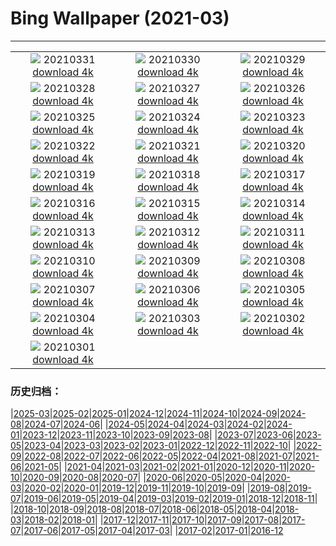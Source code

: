 # Bing Wallpaper (2021-03)
**************
| | | |
| :----: | :----: | :----: |
| ![](https://www.bing.com/th?id=OHR.FooledYa_ZH-CN1264990804_1920x1080.jpg) 20210331 [download 4k](https://www.bing.com/th?id=OHR.FooledYa_ZH-CN1264990804_UHD.jpg) | ![](https://www.bing.com/th?id=OHR.RajaAmpat_ZH-CN2820406309_1920x1080.jpg) 20210330 [download 4k](https://www.bing.com/th?id=OHR.RajaAmpat_ZH-CN2820406309_UHD.jpg) | ![](https://www.bing.com/th?id=OHR.SwordFern_ZH-CN2589382288_1920x1080.jpg) 20210329 [download 4k](https://www.bing.com/th?id=OHR.SwordFern_ZH-CN2589382288_UHD.jpg) |
| ![](https://www.bing.com/th?id=OHR.Reynisfjara_ZH-CN2125000937_1920x1080.jpg) 20210328 [download 4k](https://www.bing.com/th?id=OHR.Reynisfjara_ZH-CN2125000937_UHD.jpg) | ![](https://www.bing.com/th?id=OHR.LlanberisSlate_ZH-CN1977606783_1920x1080.jpg) 20210327 [download 4k](https://www.bing.com/th?id=OHR.LlanberisSlate_ZH-CN1977606783_UHD.jpg) | ![](https://www.bing.com/th?id=OHR.MadHares_ZH-CN1754336550_1920x1080.jpg) 20210326 [download 4k](https://www.bing.com/th?id=OHR.MadHares_ZH-CN1754336550_UHD.jpg) |
| ![](https://www.bing.com/th?id=OHR.MTCradle_ZH-CN1573998424_1920x1080.jpg) 20210325 [download 4k](https://www.bing.com/th?id=OHR.MTCradle_ZH-CN1573998424_UHD.jpg) | ![](https://www.bing.com/th?id=OHR.LakeWinnipeg_ZH-CN0984485385_1920x1080.jpg) 20210324 [download 4k](https://www.bing.com/th?id=OHR.LakeWinnipeg_ZH-CN0984485385_UHD.jpg) | ![](https://www.bing.com/th?id=OHR.HumpbackMom_ZH-CN0218207583_1920x1080.jpg) 20210323 [download 4k](https://www.bing.com/th?id=OHR.HumpbackMom_ZH-CN0218207583_UHD.jpg) |
| ![](https://www.bing.com/th?id=OHR.LoftedMadagascar_ZH-CN0062899981_1920x1080.jpg) 20210322 [download 4k](https://www.bing.com/th?id=OHR.LoftedMadagascar_ZH-CN0062899981_UHD.jpg) | ![](https://www.bing.com/th?id=OHR.JouxFog_ZH-CN9947036409_1920x1080.jpg) 20210321 [download 4k](https://www.bing.com/th?id=OHR.JouxFog_ZH-CN9947036409_UHD.jpg) | ![](https://www.bing.com/th?id=OHR.HallesWood_ZH-CN9790575479_1920x1080.jpg) 20210320 [download 4k](https://www.bing.com/th?id=OHR.HallesWood_ZH-CN9790575479_UHD.jpg) |
| ![](https://www.bing.com/th?id=OHR.ParnidisSundial_ZH-CN9575177836_1920x1080.jpg) 20210319 [download 4k](https://www.bing.com/th?id=OHR.ParnidisSundial_ZH-CN9575177836_UHD.jpg) | ![](https://www.bing.com/th?id=OHR.MagneticIsland_ZH-CN9302186671_1920x1080.jpg) 20210318 [download 4k](https://www.bing.com/th?id=OHR.MagneticIsland_ZH-CN9302186671_UHD.jpg) | ![](https://www.bing.com/th?id=OHR.MtEtna_ZH-CN9127683040_1920x1080.jpg) 20210317 [download 4k](https://www.bing.com/th?id=OHR.MtEtna_ZH-CN9127683040_UHD.jpg) |
| ![](https://www.bing.com/th?id=OHR.Inisheer_ZH-CN9014668825_1920x1080.jpg) 20210316 [download 4k](https://www.bing.com/th?id=OHR.Inisheer_ZH-CN9014668825_UHD.jpg) | ![](https://www.bing.com/th?id=OHR.BifengxiaPanda_ZH-CN8879969527_1920x1080.jpg) 20210315 [download 4k](https://www.bing.com/th?id=OHR.BifengxiaPanda_ZH-CN8879969527_UHD.jpg) | ![](https://www.bing.com/th?id=OHR.MassapequaOwl_ZH-CN8747028921_1920x1080.jpg) 20210314 [download 4k](https://www.bing.com/th?id=OHR.MassapequaOwl_ZH-CN8747028921_UHD.jpg) |
| ![](https://www.bing.com/th?id=OHR.LyonAstronomical_ZH-CN8601552487_1920x1080.jpg) 20210313 [download 4k](https://www.bing.com/th?id=OHR.LyonAstronomical_ZH-CN8601552487_UHD.jpg) | ![](https://www.bing.com/th?id=OHR.Rhododendron_ZH-CN8481644646_1920x1080.jpg) 20210312 [download 4k](https://www.bing.com/th?id=OHR.Rhododendron_ZH-CN8481644646_UHD.jpg) | ![](https://www.bing.com/th?id=OHR.EibseeSpring_ZH-CN8314763420_1920x1080.jpg) 20210311 [download 4k](https://www.bing.com/th?id=OHR.EibseeSpring_ZH-CN8314763420_UHD.jpg) |
| ![](https://www.bing.com/th?id=OHR.CapePerpetua_ZH-CN4150223705_1920x1080.jpg) 20210310 [download 4k](https://www.bing.com/th?id=OHR.CapePerpetua_ZH-CN4150223705_UHD.jpg) | ![](https://www.bing.com/th?id=OHR.HinterseeRamsau_ZH-CN4043630556_1920x1080.jpg) 20210309 [download 4k](https://www.bing.com/th?id=OHR.HinterseeRamsau_ZH-CN4043630556_UHD.jpg) | ![](https://www.bing.com/th?id=OHR.RollingHills_ZH-CN3969739987_1920x1080.jpg) 20210308 [download 4k](https://www.bing.com/th?id=OHR.RollingHills_ZH-CN3969739987_UHD.jpg) |
| ![](https://www.bing.com/th?id=OHR.LoganClouds_ZH-CN3900647104_1920x1080.jpg) 20210307 [download 4k](https://www.bing.com/th?id=OHR.LoganClouds_ZH-CN3900647104_UHD.jpg) | ![](https://www.bing.com/th?id=OHR.Wakodahatchee_ZH-CN3806840538_1920x1080.jpg) 20210306 [download 4k](https://www.bing.com/th?id=OHR.Wakodahatchee_ZH-CN3806840538_UHD.jpg) | ![](https://www.bing.com/th?id=OHR.PadarIsland_ZH-CN3753026244_1920x1080.jpg) 20210305 [download 4k](https://www.bing.com/th?id=OHR.PadarIsland_ZH-CN3753026244_UHD.jpg) |
| ![](https://www.bing.com/th?id=OHR.MinasdeRioTinto_ZH-CN3632728092_1920x1080.jpg) 20210304 [download 4k](https://www.bing.com/th?id=OHR.MinasdeRioTinto_ZH-CN3632728092_UHD.jpg) | ![](https://www.bing.com/th?id=OHR.Comma_ZH-CN3584865247_1920x1080.jpg) 20210303 [download 4k](https://www.bing.com/th?id=OHR.Comma_ZH-CN3584865247_UHD.jpg) | ![](https://www.bing.com/th?id=OHR.WWDLions_ZH-CN3506997987_1920x1080.jpg) 20210302 [download 4k](https://www.bing.com/th?id=OHR.WWDLions_ZH-CN3506997987_UHD.jpg) |
| ![](https://www.bing.com/th?id=OHR.VolcanoLlaima_ZH-CN3436127573_1920x1080.jpg) 20210301 [download 4k](https://www.bing.com/th?id=OHR.VolcanoLlaima_ZH-CN3436127573_UHD.jpg) |  |  |

### 历史归档：

|[2025-03](/2025-03/2025-03.md)|[2025-02](/2025-02/2025-02.md)|[2025-01](/2025-01/2025-01.md)|[2024-12](/2024-12/2024-12.md)|[2024-11](/2024-11/2024-11.md)|[2024-10](/2024-10/2024-10.md)|[2024-09](/2024-09/2024-09.md)|[2024-08](/2024-08/2024-08.md)|[2024-07](/2024-07/2024-07.md)|[2024-06](/2024-06/2024-06.md)|
|[2024-05](/2024-05/2024-05.md)|[2024-04](/2024-04/2024-04.md)|[2024-03](/2024-03/2024-03.md)|[2024-02](/2024-02/2024-02.md)|[2024-01](/2024-01/2024-01.md)|[2023-12](/2023-12/2023-12.md)|[2023-11](/2023-11/2023-11.md)|[2023-10](/2023-10/2023-10.md)|[2023-09](/2023-09/2023-09.md)|[2023-08](/2023-08/2023-08.md)|
|[2023-07](/2023-07/2023-07.md)|[2023-06](/2023-06/2023-06.md)|[2023-05](/2023-05/2023-05.md)|[2023-04](/2023-04/2023-04.md)|[2023-03](/2023-03/2023-03.md)|[2023-02](/2023-02/2023-02.md)|[2023-01](/2023-01/2023-01.md)|[2022-12](/2022-12/2022-12.md)|[2022-11](/2022-11/2022-11.md)|[2022-10](/2022-10/2022-10.md)|
|[2022-09](/2022-09/2022-09.md)|[2022-08](/2022-08/2022-08.md)|[2022-07](/2022-07/2022-07.md)|[2022-06](/2022-06/2022-06.md)|[2022-05](/2022-05/2022-05.md)|[2022-04](/2022-04/2022-04.md)|[2021-08](/2021-08/2021-08.md)|[2021-07](/2021-07/2021-07.md)|[2021-06](/2021-06/2021-06.md)|[2021-05](/2021-05/2021-05.md)|
|[2021-04](/2021-04/2021-04.md)|[2021-03](/2021-03/2021-03.md)|[2021-02](/2021-02/2021-02.md)|[2021-01](/2021-01/2021-01.md)|[2020-12](/2020-12/2020-12.md)|[2020-11](/2020-11/2020-11.md)|[2020-10](/2020-10/2020-10.md)|[2020-09](/2020-09/2020-09.md)|[2020-08](/2020-08/2020-08.md)|[2020-07](/2020-07/2020-07.md)|
|[2020-06](/2020-06/2020-06.md)|[2020-05](/2020-05/2020-05.md)|[2020-04](/2020-04/2020-04.md)|[2020-03](/2020-03/2020-03.md)|[2020-02](/2020-02/2020-02.md)|[2020-01](/2020-01/2020-01.md)|[2019-12](/2019-12/2019-12.md)|[2019-11](/2019-11/2019-11.md)|[2019-10](/2019-10/2019-10.md)|[2019-09](/2019-09/2019-09.md)|
|[2019-08](/2019-08/2019-08.md)|[2019-07](/2019-07/2019-07.md)|[2019-06](/2019-06/2019-06.md)|[2019-05](/2019-05/2019-05.md)|[2019-04](/2019-04/2019-04.md)|[2019-03](/2019-03/2019-03.md)|[2019-02](/2019-02/2019-02.md)|[2019-01](/2019-01/2019-01.md)|[2018-12](/2018-12/2018-12.md)|[2018-11](/2018-11/2018-11.md)|
|[2018-10](/2018-10/2018-10.md)|[2018-09](/2018-09/2018-09.md)|[2018-08](/2018-08/2018-08.md)|[2018-07](/2018-07/2018-07.md)|[2018-06](/2018-06/2018-06.md)|[2018-05](/2018-05/2018-05.md)|[2018-04](/2018-04/2018-04.md)|[2018-03](/2018-03/2018-03.md)|[2018-02](/2018-02/2018-02.md)|[2018-01](/2018-01/2018-01.md)|
|[2017-12](/2017-12/2017-12.md)|[2017-11](/2017-11/2017-11.md)|[2017-10](/2017-10/2017-10.md)|[2017-09](/2017-09/2017-09.md)|[2017-08](/2017-08/2017-08.md)|[2017-07](/2017-07/2017-07.md)|[2017-06](/2017-06/2017-06.md)|[2017-05](/2017-05/2017-05.md)|[2017-04](/2017-04/2017-04.md)|[2017-03](/2017-03/2017-03.md)|
|[2017-02](/2017-02/2017-02.md)|[2017-01](/2017-01/2017-01.md)|[2016-12](/2016-12/2016-12.md)